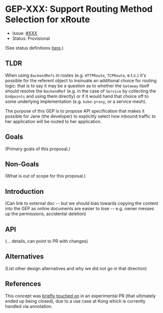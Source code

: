 # GEP-XXX: Support Routing Method Selection for xRoute

* Issue: [#XXX](https://github.com/kubernetes-sigs/gateway-api/issues/XXX)
* Status: Provisional

(See status definitions [here](overview.md#status).)

## TLDR

When using `BackendRefs` in routes (e.g. `HTTPRoute`, `TCPRoute`, e.t.c.) it's
possible for the referent object to insinuate an additional choice for routing
logic: that is to say it may be a question as to whether the `Gateway` itself
should resolve the `BackendRef` (e.g. in the case of `Service` by collecting
the `Endpoints` and using them directly) or if it would hand that choice off
to some underlying implementation (e.g. `kube-proxy`, or a service mesh).

The purpose of this GEP is to propose API specification that makes it possible
for Jane (the developer) to explicitly select how inbound traffic to her
application will be routed to her application.

## Goals

(Primary goals of this proposal.)

## Non-Goals

(What is out of scope for this proposal.)

## Introduction

(Can link to external doc -- but we should bias towards copying
the content into the GEP as online documents are easier to lose
-- e.g. owner messes up the permissions, accidental deletion)

## API

(... details, can point to PR with changes)

## Alternatives

(List other design alternatives and why we did not go in that
direction)

## References

This concept was [briefly touched on][993] in an experimental PR (that
ultimately ended up being closed), due to a use case at Kong which is currently
handled via annotation.

[993]:https://github.com/kubernetes-sigs/gateway-api/pull/993#issuecomment-1013321918
